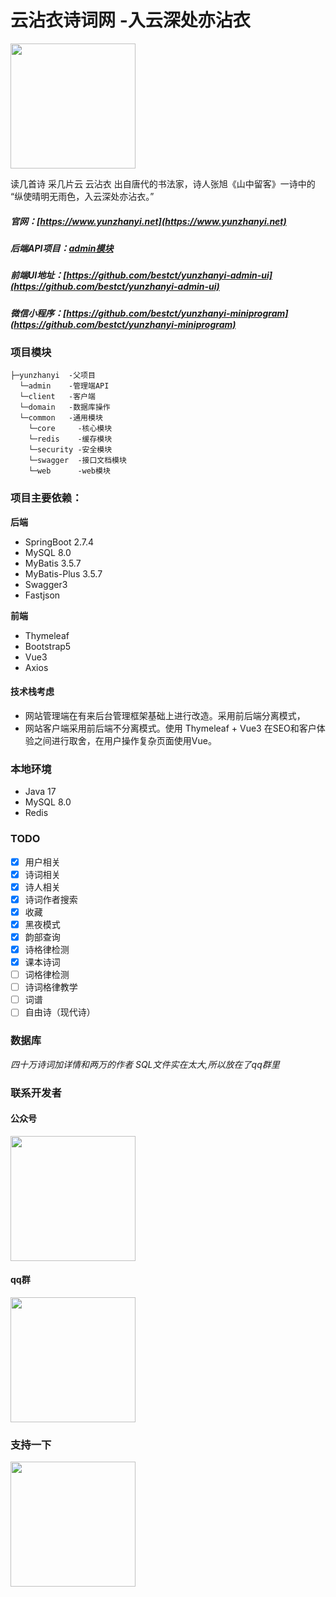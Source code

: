 # 云沾衣诗词网 -入云深处亦沾衣
<img src="https://res.yunzhanyi.net/static/img/main_logo_black.png" width="200"/>

读几首诗 采几片云
云沾衣 出自唐代的书法家，诗人张旭《山中留客》一诗中的
“纵使晴明无雨色，入云深处亦沾衣。”

##### **官网**：[https://www.yunzhanyi.net](https://www.yunzhanyi.net)
##### **后端API项目**：[admin模块](https://github.com/bestct/yunzhanyi/tree/master/admin)
##### **前端UI地址**：[https://github.com/bestct/yunzhanyi-admin-ui](https://github.com/bestct/yunzhanyi-admin-ui)
##### **微信小程序**：[https://github.com/bestct/yunzhanyi-miniprogram](https://github.com/bestct/yunzhanyi-miniprogram)
### 项目模块

```
├─yunzhanyi  -父项目
  └─admin    -管理端API
  └─client   -客户端
  └─domain   -数据库操作
  └─common   -通用模块
    └─core     -核心模块
    └─redis    -缓存模块
    └─security -安全模块
    └─swagger  -接口文档模块
    └─web      -web模块
```
### 项目主要依赖：
**后端**
- SpringBoot 2.7.4
- MySQL 8.0
- MyBatis 3.5.7
- MyBatis-Plus 3.5.7
- Swagger3
- Fastjson

**前端**
- Thymeleaf
- Bootstrap5
- Vue3
- Axios

#### 技术栈考虑
- 网站管理端在有来后台管理框架基础上进行改造。采用前后端分离模式，
- 网站客户端采用前后端不分离模式。使用 Thymeleaf + Vue3 在SEO和客户体验之间进行取舍，在用户操作复杂页面使用Vue。
  
### 本地环境
- Java 17
- MySQL 8.0
- Redis

### TODO
- [x] 用户相关
- [x] 诗词相关
- [x] 诗人相关
- [x] 诗词作者搜索
- [x] 收藏
- [x] 黑夜模式
- [x] 韵部查询
- [x] 诗格律检测
- [x] 课本诗词
- [ ] 词格律检测
- [ ] 诗词格律教学
- [ ] 词谱
- [ ] 自由诗（现代诗）

### 数据库
*四十万诗词加详情和两万的作者 SQL文件实在太大,所以放在了qq群里*
### 联系开发者
#### 公众号
<img src="https://res.yunzhanyi.net/static/img/qrcode_gzh.jpg" width="200"/>

#### qq群
<img src="https://res.yunzhanyi.net/static/img/qun.jpg" width="200"/>

### 支持一下
<img src="https://res.yunzhanyi.net/static/img/zanshang.png" width="200"/>
